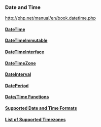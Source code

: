 ### Date and Time

http://php.net/manual/en/book.datetime.php

#### [DateTime](./1-DateTime/README.md)
#### [DateTimeImmutable](./2-DateTimeImmutable.md)
#### [DateTimeInterface](./3-DateTimeInterface.md)
#### [DateTimeZone](http://php.net/manual/en/class.datetimezone.php)
#### [DateInterval](http://php.net/manual/en/class.dateinterval.php)
#### [DatePeriod](http://php.net/manual/en/class.dateperiod.php)
#### [Date/Time Functions](./4-Date-Time-Functions/README.md)
#### [Supported Date and Time Formats](http://php.net/manual/en/datetime.formats.php)
#### [List of Supported Timezones](http://php.net/manual/en/timezones.php)